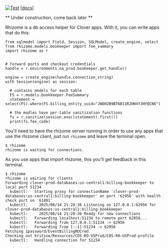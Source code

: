 [![Test](https://github.com/matt.rixman/rhizome/workflows/Test/badge.svg)](https://github.corp.clover.com/matt-rixman/rhizome/actions/workflows/test.yml) \[[docs](https://matrixmanatyrservice.github.io/rhizome/rhizome.html)\]

** Under construction, come back later **

Rhizome is a db access helper for Clover apps.
With it, you can write apps that do this:

```python3
from sqlmodel import Field, Session, SQLModel, create_engine, select
from rhizome.models.bookeeper import fee_summary
import rhizome as r


# forward ports and checkout credentials
handle = r.environments.na_prod.bookeeper.get_handle()

engine = create_engine(handle.connection_string)
with Session(engine) as session:

  # contains models for each table
  FS = r.models.bookkeeper.FeeSummary
  statement = select(FS).where(FS.billing_entity_uuid="JW8H2B9BT6B11R2HHXY3HYQCN6")

  # the modles have per-table sanitization functions
  fs = r.sanitize(session.exec(statement).first())
  print(fs.fee_code)
```

You'll need to have the rhizome server running in order to use any apps that use the rhizome client, just run `rhizome` and leave the terminal open.
```
$ rhizome
rhizome is waiting for connections.
```

As you use apps that import rhizome, this you'll get feedback in this terminal.
```
$ rhizome
rhizome is waiting for clients
Forwarding clover-prod-databases:us-central1:billing-bookkeeper to local port 51234
  kubectl:   Starting proxy for connectionName 'clover-prod-databases:us-central1:billing-bookkeeper' on port '62956' with health check port on '61801'
  kubectl:     2025/08/14 21:28:36 Listening on 127.0.0.1:62956 for clover-prod-databases:us-central1:billing-bookkeeper
  kubectl:     2025/08/14 21:28:36 Ready for new connections
  kubectl:   Forwarding localhost:51234 to remote port 62956...
  kubectl:   Forwarding from 127.0.0.1:51234 -> 62956
  kubectl:   Forwarding from [::1]:51234 -> 62956
Fetching 1password/EventBillingROCred
Checking out britive/Resources/COS-RO-USProd/COS-RO-USProd-profile
  kubectl:   Handling connection for 51234
```



